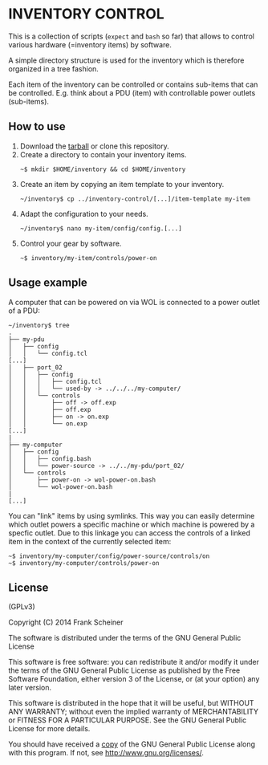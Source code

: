 # INVENTORY CONTROL #

This is a collection of scripts (`expect` and `bash` so far) that allows to control various hardware (=inventory items) by software.

A simple directory structure is used for the inventory which is therefore organized in a tree fashion.

Each item of the inventory can be controlled or contains sub-items that can be controlled. E.g. think about a PDU (item) with controllable power outlets (sub-items).


## How to use ##

1. Download the [tarball] or clone this repository.
2. Create a directory to contain your inventory items.  
   ```
   ~$ mkdir $HOME/inventory && cd $HOME/inventory
   ```
3. Create an item by copying an item template to your inventory.  
   ```
   ~/inventory$ cp ../inventory-control/[...]/item-template my-item
   ```
4. Adapt the configuration to your needs.  
   ```
   ~/inventory$ nano my-item/config/config.[...]
   ```
5. Control your gear by software.  
   ```
   ~$ inventory/my-item/controls/power-on
   ```

[tarball]: https://github.com/the-machine-hall/inventory-control/archive/master.tar.gz


## Usage example ##

A computer that can be powered on via WOL is connected to a power outlet of a PDU:

```
~/inventory$ tree
.
├── my-pdu
│   ├── config
│   │   └── config.tcl
[...]
│   ├── port_02
│   │   ├── config
│   │   │   ├── config.tcl
│   │   │   └── used-by -> ../../../my-computer/
│   │   └── controls
│   │       ├── off -> off.exp
│   │       ├── off.exp
│   │       ├── on -> on.exp
│   │       └── on.exp
[...]
|
├── my-computer
│   ├── config
│   │   ├── config.bash
│   │   └── power-source -> ../../my-pdu/port_02/
│   └── controls
│       ├── power-on -> wol-power-on.bash
│       └── wol-power-on.bash
|
[...]
```

You can "link" items by using symlinks. This way you can easily determine which outlet powers a specific machine or which machine is powered by a specfic outlet. Due to this linkage you can access the controls of a linked item in the context of the currently selected item:

```
~$ inventory/my-computer/config/power-source/controls/on
~$ inventory/my-computer/controls/power-on
```

## License ##

(GPLv3)

Copyright (C) 2014 Frank Scheiner

The software is distributed under the terms of the GNU General Public License

This software is free software: you can redistribute it and/or modify
it under the terms of the GNU General Public License as published by
the Free Software Foundation, either version 3 of the License, or
(at your option) any later version.

This software is distributed in the hope that it will be useful,
but WITHOUT ANY WARRANTY; without even the implied warranty of
MERCHANTABILITY or FITNESS FOR A PARTICULAR PURPOSE.  See the
GNU General Public License for more details.

You should have received a [copy] of the GNU General Public License
along with this program.  If not, see <http://www.gnu.org/licenses/>.

[copy]: /COPYING

